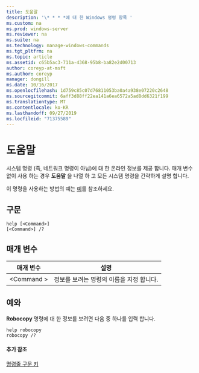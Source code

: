 ```yaml
---
title: 도움말
description: '\* * * *에 대 한 Windows 명령 항목 '
ms.custom: na
ms.prod: windows-server
ms.reviewer: na
ms.suite: na
ms.technology: manage-windows-commands
ms.tgt_pltfrm: na
ms.topic: article
ms.assetid: c65b5ac3-711a-4368-95b8-ba82e2d00713
author: coreyp-at-msft
ms.author: coreyp
manager: dongill
ms.date: 10/16/2017
ms.openlocfilehash: 1d759c85c07d76811053ba0a4a938e07220c2648
ms.sourcegitcommit: 6aff3d88ff22ea141a6ea6572a5ad8dd6321f199
ms.translationtype: MT
ms.contentlocale: ko-KR
ms.lasthandoff: 09/27/2019
ms.locfileid: "71375589"
---
```

# <a name="help"></a>도움말



시스템 명령 (즉, 네트워크 명령이 아님)에 대 한 온라인 정보를 제공 합니다. 매개 변수 없이 사용 하는 경우 **도움말** 을 나열 하 고 모든 시스템 명령을 간략하게 설명 합니다.

이 명령을 사용하는 방법의 예는 [예](#BKMK_examples)를 참조하세요.

## <a name="syntax"></a>구문

```
help [<Command>] 
[<Command>] /?
```

## <a name="parameters"></a>매개 변수

|매개 변수|설명|
|---------|-----------|
|\<Command >|정보를 보려는 명령의 이름을 지정 합니다.|

## <a name="BKMK_examples"></a>예와

**Robocopy** 명령에 대 한 정보를 보려면 다음 중 하나를 입력 합니다.
```
help robocopy
robocopy /? 
```

#### <a name="additional-references"></a>추가 참조

[명령줄 구문 키](command-line-syntax-key.md)